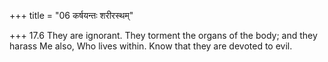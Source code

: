 +++
title = "06 कर्षयन्तः शरीरस्थम्"

+++
17.6 They are ignorant. They torment the organs of the body; and they
harass Me also, Who lives within. Know that they are devoted to evil.

